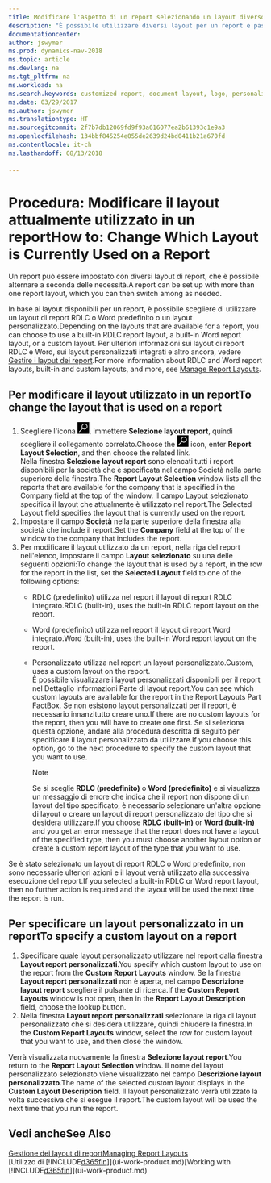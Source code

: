 ```yaml
---
title: Modificare l'aspetto di un report selezionando un layout diverso
description: "È possibile utilizzare diversi layout per un report e passate tra i layout per modificare l'aspetto di un report."
documentationcenter: 
author: jswymer
ms.prod: dynamics-nav-2018
ms.topic: article
ms.devlang: na
ms.tgt_pltfrm: na
ms.workload: na
ms.search.keywords: customized report, document layout, logo, personalize
ms.date: 03/29/2017
ms.author: jswymer
ms.translationtype: HT
ms.sourcegitcommit: 2f7b7db12069fd9f93a616077ea2b61393c1e9a3
ms.openlocfilehash: 134bbf845254e055de2639d24bd0411b21a670fd
ms.contentlocale: it-ch
ms.lasthandoff: 08/13/2018

---
```

# <a name="how-to-change-which-layout-is-currently-used-on-a-report"></a><span data-ttu-id="643e1-103">Procedura: Modificare il layout attualmente utilizzato in un report</span><span class="sxs-lookup"><span data-stu-id="643e1-103">How to: Change Which Layout is Currently Used on a Report</span></span>
<span data-ttu-id="643e1-104">Un report può essere impostato con diversi layout di report, che è possibile alternare a seconda delle necessità.</span><span class="sxs-lookup"><span data-stu-id="643e1-104">A report can be set up with more than one report layout, which you can then switch among as needed.</span></span>

<span data-ttu-id="643e1-105">In base ai layout disponibili per un report, è possibile scegliere di utilizzare un layout di report RDLC o Word predefinito o un layout personalizzato.</span><span class="sxs-lookup"><span data-stu-id="643e1-105">Depending on the layouts that are available for a report, you can choose to use a built-in RDLC report layout, a built-in Word report layout, or a custom layout.</span></span> <span data-ttu-id="643e1-106">Per ulteriori informazioni sui layout di report RDLC e Word, sui layout personalizzati integrati e altro ancora, vedere [Gestire i layout dei report](ui-manage-report-layouts.md).</span><span class="sxs-lookup"><span data-stu-id="643e1-106">For more information about RDLC and Word report layouts, built-in and custom layouts, and more, see [Manage Report Layouts](ui-manage-report-layouts.md).</span></span>

## <a name="to-change-the-layout-that-is-used-on-a-report"></a><span data-ttu-id="643e1-107">Per modificare il layout utilizzato in un report</span><span class="sxs-lookup"><span data-stu-id="643e1-107">To change the layout that is used on a report</span></span>
1. <span data-ttu-id="643e1-108">Scegliere l'icona ![Cerca pagina o report](media/ui-search/search_small.png "icona Cerca pagina o report"), immettere **Selezione layout report**, quindi scegliere il collegamento correlato.</span><span class="sxs-lookup"><span data-stu-id="643e1-108">Choose the ![Search for Page or Report](media/ui-search/search_small.png "Search for Page or Report icon") icon, enter **Report Layout Selection**, and then choose the related link.</span></span>  
   <span data-ttu-id="643e1-109">Nella finestra **Selezione layout report** sono elencati tutti i report disponibili per la società che è specificata nel campo Società nella parte superiore della finestra.</span><span class="sxs-lookup"><span data-stu-id="643e1-109">The **Report Layout Selection** window lists all the reports that are available for the company that is specified in the Company field at the top of the window.</span></span> <span data-ttu-id="643e1-110">Il campo Layout selezionato specifica il layout che attualmente è utilizzato nel report.</span><span class="sxs-lookup"><span data-stu-id="643e1-110">The Selected Layout field specifies the layout that is currently used on the report.</span></span>
2. <span data-ttu-id="643e1-111">Impostare il campo **Società** nella parte superiore della finestra alla società che include il report.</span><span class="sxs-lookup"><span data-stu-id="643e1-111">Set the **Company** field at the top of the window to the company that includes the report.</span></span>
3. <span data-ttu-id="643e1-112">Per modificare il layout utilizzato da un report, nella riga del report nell'elenco, impostare il campo **Layout selezionato** su una delle seguenti opzioni:</span><span class="sxs-lookup"><span data-stu-id="643e1-112">To change the layout that is used by a report, in the row for the report in the list, set the **Selected Layout** field to one of the following options:</span></span>
   * <span data-ttu-id="643e1-113">RDLC (predefinito) utilizza nel report il layout di report RDLC integrato.</span><span class="sxs-lookup"><span data-stu-id="643e1-113">RDLC (built-in), uses the built-in RDLC report layout on the report.</span></span>
   * <span data-ttu-id="643e1-114">Word (predefinito) utilizza nel report il layout di report Word integrato.</span><span class="sxs-lookup"><span data-stu-id="643e1-114">Word (built-in), uses the built-in Word report layout on the report.</span></span>
   * <span data-ttu-id="643e1-115">Personalizzato utilizza nel report un layout personalizzato.</span><span class="sxs-lookup"><span data-stu-id="643e1-115">Custom, uses a custom layout on the report.</span></span>  
     <span data-ttu-id="643e1-116">È possibile visualizzare i layout personalizzati disponibili per il report nel Dettaglio informazioni Parte di layout report.</span><span class="sxs-lookup"><span data-stu-id="643e1-116">You can see which custom layouts are available for the report in the Report Layouts Part FactBox.</span></span> <span data-ttu-id="643e1-117">Se non esistono layout personalizzati per il report, è necessario innanzitutto creare uno.</span><span class="sxs-lookup"><span data-stu-id="643e1-117">If there are no custom layouts for the report, then you will have to create one first.</span></span> <span data-ttu-id="643e1-118">Se si seleziona questa opzione, andare alla procedura descritta di seguito per specificare il layout personalizzato da utilizzare.</span><span class="sxs-lookup"><span data-stu-id="643e1-118">If you choose this option, go to the next procedure to specify the custom layout that you want to use.</span></span>

     > [!NOTE]  
     >   <span data-ttu-id="643e1-119">Se si sceglie **RDLC (predefinito)** o **Word (predefinito)** e si visualizza un messaggio di errore che indica che il report non dispone di un layout del tipo specificato, è necessario selezionare un'altra opzione di layout o creare un layout di report personalizzato del tipo che si desidera utilizzare.</span><span class="sxs-lookup"><span data-stu-id="643e1-119">If you choose **RDLC (built-in)** or **Word (built-in)** and you get an error message that the report does not have a layout of the specified type, then you must choose another layout option or create a custom report layout of the type that you want to use.</span></span>

<span data-ttu-id="643e1-120">Se è stato selezionato un layout di report RDLC o Word predefinito, non sono necessarie ulteriori azioni e il layout verrà utilizzato alla successiva esecuzione del report.</span><span class="sxs-lookup"><span data-stu-id="643e1-120">If you selected a built-in RDLC or Word report layout, then no further action is required and the layout will be used the next time the report is run.</span></span>

## <a name="to-specify-a-custom-layout-on-a-report"></a><span data-ttu-id="643e1-121">Per specificare un layout personalizzato in un report</span><span class="sxs-lookup"><span data-stu-id="643e1-121">To specify a custom layout on a report</span></span>
1. <span data-ttu-id="643e1-122">Specificare quale layout personalizzato utilizzare nel report dalla finestra **Layout report personalizzati**.</span><span class="sxs-lookup"><span data-stu-id="643e1-122">You specify which custom layout to use on the report from the **Custom Report Layouts** window.</span></span> <span data-ttu-id="643e1-123">Se la finestra **Layout report personalizzati** non è aperta, nel campo **Descrizione layout report** scegliere il pulsante di ricerca.</span><span class="sxs-lookup"><span data-stu-id="643e1-123">If the **Custom Report Layouts** window is not open, then in the **Report Layout Description** field, choose the lookup button.</span></span>
2. <span data-ttu-id="643e1-124">Nella finestra **Layout report personalizzati** selezionare la riga di layout personalizzato che si desidera utilizzare, quindi chiudere la finestra.</span><span class="sxs-lookup"><span data-stu-id="643e1-124">In the **Custom Report Layouts** window, select the row for custom layout that you want to use, and then close the window.</span></span>

<span data-ttu-id="643e1-125">Verrà visualizzata nuovamente la finestra **Selezione layout report**.</span><span class="sxs-lookup"><span data-stu-id="643e1-125">You return to the **Report Layout Selection** window.</span></span> <span data-ttu-id="643e1-126">Il nome del layout personalizzato selezionato viene visualizzato nel campo **Descrizione layout personalizzato**.</span><span class="sxs-lookup"><span data-stu-id="643e1-126">The name of the selected custom layout displays in the **Custom Layout Description** field.</span></span> <span data-ttu-id="643e1-127">Il layout personalizzato verrà utilizzato la volta successiva che si esegue il report.</span><span class="sxs-lookup"><span data-stu-id="643e1-127">The custom layout will be used the next time that you run the report.</span></span>

## <a name="see-also"></a><span data-ttu-id="643e1-128">Vedi anche</span><span class="sxs-lookup"><span data-stu-id="643e1-128">See Also</span></span>
[<span data-ttu-id="643e1-129">Gestione dei layout di report</span><span class="sxs-lookup"><span data-stu-id="643e1-129">Managing Report Layouts</span></span>](ui-manage-report-layouts.md)  
<span data-ttu-id="643e1-130">[Utilizzo di [!INCLUDE[d365fin](includes/d365fin_md.md)]](ui-work-product.md)</span><span class="sxs-lookup"><span data-stu-id="643e1-130">[Working with [!INCLUDE[d365fin](includes/d365fin_md.md)]](ui-work-product.md)</span></span>

